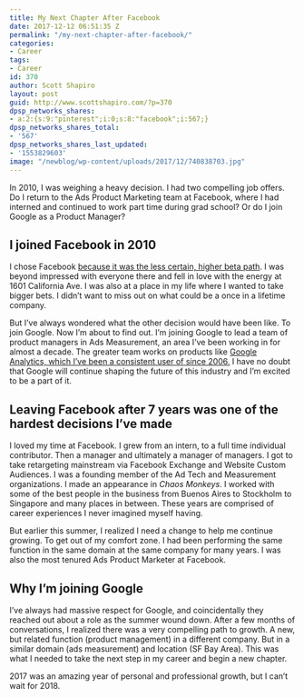 ```yaml
---
title: My Next Chapter After Facebook
date: 2017-12-12 06:51:35 Z
permalink: "/my-next-chapter-after-facebook/"
categories:
- Career
tags:
- Career
id: 370
author: Scott Shapiro
layout: post
guid: http://www.scottshapiro.com/?p=370
dpsp_networks_shares:
- a:2:{s:9:"pinterest";i:0;s:8:"facebook";i:567;}
dpsp_networks_shares_total:
- '567'
dpsp_networks_shares_last_updated:
- '1553829603'
image: "/newblog/wp-content/uploads/2017/12/740838703.jpg"
---
```


In 2010, I was weighing a heavy decision. I had two compelling job offers. Do I return to the Ads Product Marketing team at Facebook, where I had interned and continued to work part time during grad school? Or do I join Google as a Product Manager?

## I joined Facebook in 2010

I chose Facebook [because it was the less certain, higher beta path](https://www.quora.com/Has-anyone-ever-turned-down-a-job-offer-from-Google-If-so-why/answer/Scott-Shapiro). I was beyond impressed with everyone there and fell in love with the energy at 1601 California Ave. I was also at a place in my life where I wanted to take bigger bets. I didn&#8217;t want to miss out on what could be a once in a lifetime company.

But I&#8217;ve always wondered what the other decision would have been like. To join Google. Now I&#8217;m about to find out. I&#8217;m joining Google to lead a team of product managers in Ads Measurement, an area I&#8217;ve been working in for almost a decade. The greater team works on products like [Google Analytics, which I&#8217;ve been a consistent user of since 2006.](http://avc.com/2009/07/do-windows-and-mac-users-read-blogs-differently/) I have no doubt that Google will continue shaping the future of this industry and I&#8217;m excited to be a part of it.

## Leaving Facebook after 7 years was one of the hardest decisions I&#8217;ve made

I loved my time at Facebook. I grew from an intern, to a full time individual contributor. Then a manager and ultimately a manager of managers. I got to take retargeting mainstream via Facebook Exchange and Website Custom Audiences. I was a founding member of the Ad Tech and Measurement organizations. I made an appearance in _Chaos Monkeys_. I worked with some of the best people in the business from Buenos Aires to Stockholm to Singapore and many places in between. These years are comprised of career experiences I never imagined myself having.

But earlier this summer, I realized I need a change to help me continue growing. To get out of my comfort zone. I had been performing the same function in the same domain at the same company for many years. I was also the most tenured Ads Product Marketer at Facebook.

## Why I&#8217;m joining Google

I&#8217;ve always had massive respect for Google, and coincidentally they reached out about a role as the summer wound down. After a few months of conversations, I realized there was a very compelling path to growth. A new, but related function (product management) in a different company. But in a similar domain (ads measurement) and location (SF Bay Area). This was what I needed to take the next step in my career and begin a new chapter.

2017 was an amazing year of personal and professional growth, but I can&#8217;t wait for 2018.
